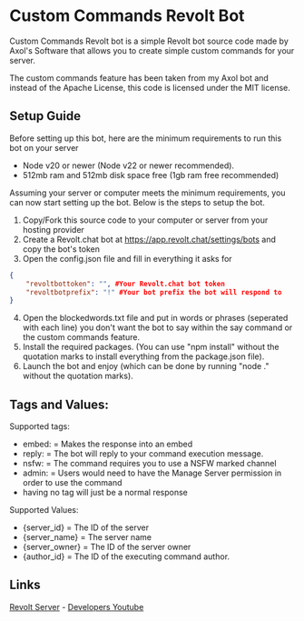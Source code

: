 # Custom Commands Revolt Bot

Custom Commands Revolt bot is a simple Revolt bot source code made by Axol's Software that allows you to create simple custom commands for your server.

The custom commands feature has been taken from my Axol bot and instead of the Apache License, this code is licensed under the MIT license.

## Setup Guide

Before setting up this bot, here are the minimum requirements to run this bot on your server

- Node v20 or newer (Node v22 or newer recommended).
- 512mb ram and 512mb disk space free (1gb ram free recommended)

Assuming your server or computer meets the minimum requirements, you can now start setting up the bot. Below is the steps to setup the bot.

1. Copy/Fork this source code to your computer or server from your hosting provider
2. Create a Revolt.chat bot at https://app.revolt.chat/settings/bots and copy the bot's token
3. Open the config.json file and fill in everything it asks for

```json
{
	"revoltbottoken": "", #Your Revolt.chat bot token
	"revoltbotprefix": "!" #Your bot prefix the bot will respond to
}
```

4. Open the blockedwords.txt file and put in words or phrases (seperated with each line) you don't want the bot to say within the say command or the custom commands feature.
5. Install the required packages. (You can use "npm install" without the quotation marks to install everything from the package.json file).
6. Launch the bot and enjoy (which can be done by running "node ." without the quotation marks).

## Tags and Values:

Supported tags:

- embed: = Makes the response into an embed
- reply: = The bot will reply to your command execution message.
- nsfw: = The command requires you to use a NSFW marked channel 
- admin: = Users would need to have the Manage Server permission in order to use the command
- having no tag will just be a normal response

Supported Values:

- {server_id} = The ID of the server
- {server_name} = The server name
- {server_owner} = The ID of the server owner
- {author_id} = The ID of the executing command author.

## Links

[Revolt Server](https://rvlt.gg/WJmNxmkv) - [Developers Youtube](https://www.youtube.com/channel/UCCYCRAt1srptO3dc7eeN4Yw)